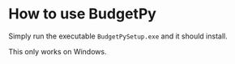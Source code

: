 # How to use BudgetPy

Simply run the executable `BudgetPySetup.exe` and it should install.

This only works on Windows.
